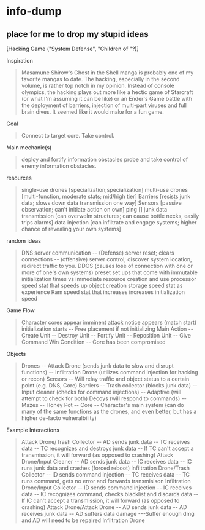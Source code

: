 info-dump
=========

place for me to drop my stupid ideas
--
[Hacking Game ("System Defense", "Children of "?)]

Inspiration
> Masamune Shirow's Ghost in the Shell manga is probably one of my favorite mangas to date. The hacking, especially in the second volume, is rather top notch in my opinion. Instead of console olympics, the hacking plays out more like a hectic game of Starcraft (or what I'm assuming it can be like) or an Ender's Game battle with the deployment of barriers, injection of multi-part viruses and full brain dives. It seemed like it would make for a fun game. 

Goal
> Connect to target core. Take control. 

Main mechanic(s)
> deploy and fortify information obstacles
> probe and take control of enemy information obstacles.

resources
> single-use drones [specialization;specialization]
> multi-use drones [multi-function, moderate stats; mid/high tier]
> Barriers [resists junk data; slows down data transmission one way]
> Sensors [passive observation; can't initiate action on own]
> ping []
> junk data transmission [can overwelm structures; can cause bottle necks, easily trips alarms] 
> data injection [can infiltrate and engage systems; higher chance of revealing your own systems]

random ideas
> DNS server communication
-- (Defense) server reset; clears connections
-- (offensive) server control; discover system location, redirect traffic to you.
> DDOS (causes lose of connection with one or more of one's own systems)
> preset set ups that come with immutable initialization times vs immediate resource creation and use
> processor speed stat that speeds up object creation
> storage speed stat as experience
> Ram speed stat that increases increases initialization speed

Game Flow
> Character cores appear
> imminent attack notice appears (match start)
> initialization starts
-- Free placement if not initializing
> Main Action
-- Create Unit 
-- Destroy Unit
-- Fortify Unit
-- Reposition Unit
-- Give Command
> Win Condition
-- Core has been compromised

Objects
> Drones
-- Attack Drone (sends junk data to slow and disrupt functions)
-- Infiltration Drone (utilizes command injection for hacking or recon)
> Sensors
-- Will relay traffic and object status to a certain point (e.g. DNS, Core)
> Barriers
-- Trash collector (blocks junk data)
-- Input cleaner (checks for command injections)
-- Adaptive (will attempt to check for both)
> Decoys (will respond to commands)
-- Mazes
-- Honey Pot
-- 
> Core
-- Character's main system (can do many of the same functions as the drones, and even better, but has a higher de-facto vulneralbility)

Example Interactions
> Attack Drone/Trash Collector 
-- AD sends junk data
-- TC receives data 
-- TC recognizes and destroys junk data
-- If TC can't accept a transmission, it will forward (as opposed to crashing)
> Attack Drone/Input Cleaner
-- AD sends junk data
-- IC receives data 
-- IC runs junk data and crashes (forced reboot)
> Infiltration Drone/Trash Collector
-- ID sends command injection
-- TC receives data
-- TC runs command, gets no error and forwards transmisison
> Infiltration Drone/Input Collector
-- ID sends command injection
-- IC receives data
-- IC recognizes command, checks blacklist and discards data
-- If IC can't accept a transmission, it will forward (as opposed to crashing)
> Attack Drone/Attack Drone
-- AD sends junk data
-- AD receives junk data
-- AD suffers data damage
---Suffer enough dmg and AD will need to be repaired
> Infiltration Drone
